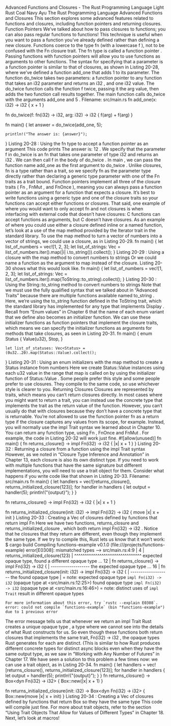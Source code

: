 Advanced Functions and Closures - The Rust Programming Language
Light
Rust
Coal
Navy
Ayu
The Rust Programming Language
Advanced Functions and Closures
This section explores some advanced features related to functions and closures,
including function pointers and returning closures.
Function Pointers
We’ve talked about how to pass closures to functions; you can also pass regular
functions to functions! This technique is useful when you want to pass a
function you’ve already defined rather than defining a new closure. Functions
coerce to the type
fn
(with a lowercase
f
), not to be confused with the
Fn
closure trait. The
fn
type is called a
function pointer
. Passing functions
with function pointers will allow you to use functions as arguments to other
functions.
The syntax for specifying that a parameter is a function pointer is similar to
that of closures, as shown in Listing 20-28, where we’ve defined a function
add_one
that adds 1 to its parameter. The function
do_twice
takes two
parameters: a function pointer to any function that takes an
i32
parameter
and returns an
i32
, and one
i32
value. The
do_twice
function calls the
function
f
twice, passing it the
arg
value, then adds the two function call
results together. The
main
function calls
do_twice
with the arguments
add_one
and
5
.
Filename: src/main.rs
fn add_one(x: i32) -> i32 {
    x + 1
}

fn do_twice(f: fn(i32) -> i32, arg: i32) -> i32 {
    f(arg) + f(arg)
}

fn main() {
    let answer = do_twice(add_one, 5);

    println!("The answer is: {answer}");
}
Listing 20-28
: Using the
fn
type to accept a function pointer as an argument
This code prints
The answer is: 12
. We specify that the parameter
f
in
do_twice
is an
fn
that takes one parameter of type
i32
and returns an
i32
. We can then call
f
in the body of
do_twice
. In
main
, we can pass
the function name
add_one
as the first argument to
do_twice
.
Unlike closures,
fn
is a type rather than a trait, so we specify
fn
as the
parameter type directly rather than declaring a generic type parameter with one
of the
Fn
traits as a trait bound.
Function pointers implement all three of the closure traits (
Fn
,
FnMut
, and
FnOnce
), meaning you can always pass a function pointer as an argument for a
function that expects a closure. It’s best to write functions using a generic
type and one of the closure traits so your functions can accept either
functions or closures.
That said, one example of where you would want to only accept
fn
and not
closures is when interfacing with external code that doesn’t have closures: C
functions can accept functions as arguments, but C doesn’t have closures.
As an example of where you could use either a closure defined inline or a named
function, let’s look at a use of the
map
method provided by the
Iterator
trait in the standard library. To use the
map
method to turn a vector of
numbers into a vector of strings, we could use a closure, as in Listing 20-29.
fn main() {
let list_of_numbers = vec![1, 2, 3];
    let list_of_strings: Vec<String> =
        list_of_numbers.iter().map(|i| i.to_string()).collect();
}
Listing 20-29
: Using a closure with the
map
method to convert numbers to strings
Or we could name a function as the argument to map instead of the closure.
Listing 20-30 shows what this would look like.
fn main() {
let list_of_numbers = vec![1, 2, 3];
    let list_of_strings: Vec<String> =
        list_of_numbers.iter().map(ToString::to_string).collect();
}
Listing 20-30
: Using the
String::to_string
method to convert numbers to strings
Note that we must use the fully qualified syntax that we talked about in
“Advanced Traits”
because there are multiple
functions available named
to_string
.
Here, we’re using the
to_string
function defined in the
ToString
trait,
which the standard library has implemented for any type that implements
Display
.
Recall from
“Enum values”
in Chapter 6 that the
name of each enum variant that we define also becomes an initializer function.
We can use these initializer functions as function pointers that implement the
closure traits, which means we can specify the initializer functions as
arguments for methods that take closures, as seen in Listing 20-31.
fn main() {
enum Status {
        Value(u32),
        Stop,
    }

    let list_of_statuses: Vec<Status> = (0u32..20).map(Status::Value).collect();
}
Listing 20-31
: Using an enum initializers with the
map
method to create a
Status
instance from numbers
Here we create
Status::Value
instances using each
u32
value in the range
that
map
is called on by using the initializer function of
Status::Value
.
Some people prefer this style and some people prefer to use closures. They
compile to the same code, so use whichever style is clearer to you.
Returning Closures
Closures are represented by traits, which means you can’t return closures
directly. In most cases where you might want to return a trait, you can instead
use the concrete type that implements the trait as the return value of the
function. However, you can’t usually do that with closures because they don’t
have a concrete type that is returnable. You’re not allowed to use the function
pointer
fn
as a return type if the closure captures any values from its scope,
for example.
Instead, you will normally use the
impl Trait
syntax we learned about in
Chapter 10. You can return any function type, using
Fn
,
FnOnce
and
FnMut
.
For example, the code in Listing 20-32 will work just fine.
#![allow(unused)]
fn main() {
fn returns_closure() -> impl Fn(i32) -> i32 {
    |x| x + 1
}
}
Listing 20-32
: Returning a closure from a function using the
impl Trait
syntax
However, as we noted in
“Closure Type Inference and
Annotation”
in Chapter 13, each closure is also
its own distinct type. If you need to work with multiple functions that have the
same signature but different implementations, you will need to use a trait
object for them. Consider what happens if you write code like that shown in
Listing 20-33.
Filename: src/main.rs
fn main() {
    let handlers = vec![returns_closure(), returns_initialized_closure(123)];
    for handler in handlers {
        let output = handler(5);
        println!("{output}");
    }
}

fn returns_closure() -> impl Fn(i32) -> i32 {
    |x| x + 1
}

fn returns_initialized_closure(init: i32) -> impl Fn(i32) -> i32 {
    move |x| x + init
}
Listing 20-33
: Creating a
Vec<T>
of closures defined by functions that return
impl Fn
Here we have two functions,
returns_closure
and
returns_initialized_closure
,
which both return
impl Fn(i32) -> i32
. Notice that he closures that they
return are different, even though they implement the same type. If we try to
compile this, Rust lets us know that it won’t work:
$ cargo build
   Compiling functions-example v0.1.0 (file:///projects/functions-example)
    error[E0308]: mismatched types
    --> src/main.rs:4:9
    |
    4  |         returns_initialized_closure(123)
    |         ^^^^^^^^^^^^^^^^^^^^^^^^^^^^^^^^ expected opaque type, found a different opaque type
    ...
    12 | fn returns_closure() -> impl Fn(i32) -> i32 {
    |                         ------------------- the expected opaque type
    ...
    16 | fn returns_initialized_closure(init: i32) -> impl Fn(i32) -> i32 {
    |                                              ------------------- the found opaque type
    |
    = note: expected opaque type `impl Fn(i32) -> i32` (opaque type at <src/main.rs:12:25>)
                found opaque type `impl Fn(i32) -> i32` (opaque type at <src/main.rs:16:46>)
    = note: distinct uses of `impl Trait` result in different opaque types

    For more information about this error, try `rustc --explain E0308`.
    error: could not compile `functions-example` (bin "functions-example") due to 1 previous error
The error message tells us that whenever we return an
impl Trait
Rust creates
a unique
opaque type
, a type where we cannot see into the details of what Rust
constructs for us. So even though these functions both return closures that
implements the same trait,
Fn(i32) -> i32
, the opaque types Rust generates for
each are distinct. (This is similar to how Rust produces different concrete
types for distinct async blocks even when they have the same output type, as we
saw in
“Working with Any Number of Futures”
in Chapter
17. We have seen a solution to this problem a few times now: we can use a trait
object, as in Listing 20-34.
fn main() {
let handlers = vec![returns_closure(), returns_initialized_closure(123)];
for handler in handlers {
let output = handler(5);
println!("{output}");
}
}
fn returns_closure() -> Box<dyn Fn(i32) -> i32> {
    Box::new(|x| x + 1)
}

fn returns_initialized_closure(init: i32) -> Box<dyn Fn(i32) -> i32> {
    Box::new(move |x| x + init)
}
Listing 20-34
: Creating a
Vec<T>
of closures defined by functions that return
Box<dyn Fn>
so they have the same type
This code will compile just fine. For more about trait objects, refer to the
section
“Using Trait Objects That Allow for Values of Different
Types”
in Chapter 18.
Next, let’s look at macros!